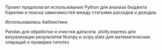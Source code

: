 Проект предполагал использование Python для анализа бюджета Карелии и поиска зависимостей между статьями расходов и доходов.

Использовались библиотеки:

Pandas для обработки и очистки датасета.
plotly.express для визуализации результатов
Numpy и scipy.stats для математических операций и проверки гипотез
